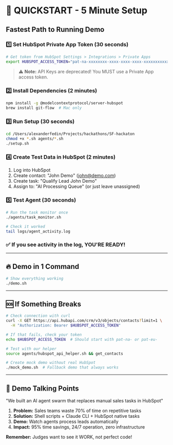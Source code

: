 # 🚀 QUICKSTART - 5 Minute Setup

## Fastest Path to Running Demo

### 1️⃣ Set HubSpot Private App Token (30 seconds)
```bash
# Get token from HubSpot Settings > Integrations > Private Apps
export HUBSPOT_ACCESS_TOKEN="pat-na-xxxxxxxx-xxxx-xxxx-xxxx-xxxxxxxxxxxx"
```

> ⚠️ **Note:** API Keys are deprecated! You MUST use a Private App access token.

### 2️⃣ Install Dependencies (2 minutes)
```bash
npm install -g @modelcontextprotocol/server-hubspot
brew install git-flow  # Mac only
```

### 3️⃣ Run Setup (30 seconds)
```bash
cd /Users/alexanderfedin/Projects/hackathons/SF-hackaton
chmod +x *.sh agents/*.sh
./setup.sh
```

### 4️⃣ Create Test Data in HubSpot (2 minutes)
1. Log into HubSpot
2. Create contact: "John Demo" (john@demo.com)
3. Create task: "Qualify Lead John Demo"
4. Assign to: "AI Processing Queue" (or just leave unassigned)

### 5️⃣ Test Agent (30 seconds)
```bash
# Run the task monitor once
./agents/task_monitor.sh

# Check it worked
tail logs/agent_activity.log
```

### ✅ If you see activity in the log, YOU'RE READY!

---

## 🔥 Demo in 1 Command

```bash
# Show everything working
./demo.sh
```

---

## 🆘 If Something Breaks

```bash
# Check connection with curl
curl -X GET https://api.hubapi.com/crm/v3/objects/contacts?limit=1 \
  -H "Authorization: Bearer $HUBSPOT_ACCESS_TOKEN"

# If that fails, check your token
echo $HUBSPOT_ACCESS_TOKEN  # Should start with pat-na- or pat-eu-

# Test with our helper
source agents/hubspot_api_helper.sh && get_contacts

# Create mock demo without real HubSpot
./mock_demo.sh  # Fallback demo that always works
```

---

## 📱 Demo Talking Points

"We built an AI agent swarm that replaces manual sales tasks in HubSpot"

1. **Problem:** Sales teams waste 70% of time on repetitive tasks
2. **Solution:** Shell scripts + Claude CLI + HubSpot native tasks
3. **Demo:** Watch agents process leads automatically
4. **Impact:** 95% time savings, 24/7 operation, zero infrastructure

**Remember:** Judges want to see it WORK, not perfect code!